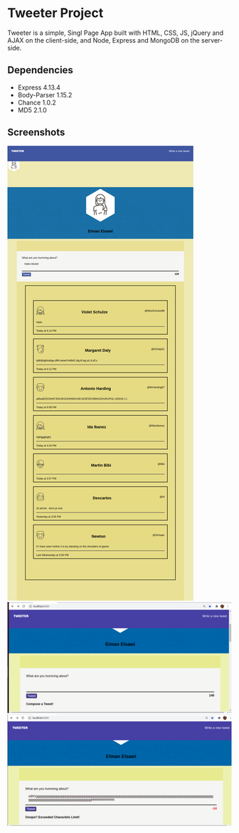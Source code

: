 # Tweeter Project

Tweeter is a simple, Singl Page App built with HTML, CSS, JS, jQuery and AJAX on the client-side, and Node, Express and MongoDB on the server-side.

## Dependencies

- Express 4.13.4
- Body-Parser 1.15.2
- Chance 1.0.2
- MD5 2.1.0

## Screenshots

!["Screenshot of tweet compose box"](https://github.com/imansawi/tweeter/blob/master/public/images/Tweeter-SPA.png)
!["Screenshot of an empty tweet"](https://github.com/imansawi/tweeter/blob/master/public/images/Empty-Tweet.png)
!["Screenshot of exceeded limit tweet"](https://github.com/imansawi/tweeter/blob/master/public/images/Exeed-Tweet-Limit.png)